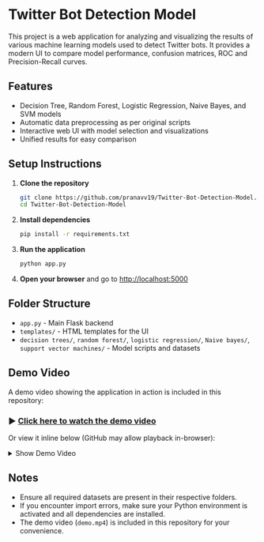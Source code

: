 # Twitter Bot Detection Model

This project is a web application for analyzing and visualizing the results of various machine learning models used to detect Twitter bots. It provides a modern UI to compare model performance, confusion matrices, ROC and Precision-Recall curves.

## Features
- Decision Tree, Random Forest, Logistic Regression, Naive Bayes, and SVM models
- Automatic data preprocessing as per original scripts
- Interactive web UI with model selection and visualizations
- Unified results for easy comparison

## Setup Instructions

1. **Clone the repository**
   ```bash
   git clone https://github.com/pranavv19/Twitter-Bot-Detection-Model.git
   cd Twitter-Bot-Detection-Model
   ```

2. **Install dependencies**
   ```bash
   pip install -r requirements.txt
   ```

3. **Run the application**
   ```bash
   python app.py
   ```

4. **Open your browser** and go to [http://localhost:5000](http://localhost:5000)

## Folder Structure
- `app.py` - Main Flask backend
- `templates/` - HTML templates for the UI
- `decision trees/`, `random forest/`, `logistic regression/`, `Naive bayes/`, `support vector machines/` - Model scripts and datasets

## Demo Video
A demo video showing the application in action is included in this repository:

### ▶️ [Click here to watch the demo video](demo.mp4)

Or view it inline below (GitHub may allow playback in-browser):

<details>
<summary>Show Demo Video</summary>

<video src="demo.mp4" controls width="600"></video>

</details>

## Notes
- Ensure all required datasets are present in their respective folders.
- If you encounter import errors, make sure your Python environment is activated and all dependencies are installed.
- The demo video (`demo.mp4`) is included in this repository for your convenience.

